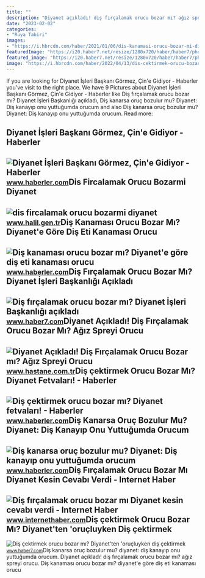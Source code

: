 ```yaml
---
title: ""
description: "Diyanet açıkladı! diş fırçalamak orucu bozar mı? ağız spreyi orucu"
date: "2023-02-02"
categories:
- "Ruya Tabiri"
images:
- "https://i.hbrcdn.com/haber/2021/01/06/dis-kanamasi-orucu-bozar-mi-diyanet-e-gore-dis-13849196_4591_amp.jpg"
featuredImage: "https://i20.haber7.net/resize/1280x720/haber/haber7/photos/2019/19/dis_fircalamak_orucu_bozar_mi_diyanet_acikladi_1557126334_8055.jpg"
featured_image: "https://i20.haber7.net/resize/1280x720/haber/haber7/photos/2019/19/dis_fircalamak_orucu_bozar_mi_diyanet_acikladi_1557126334_8055.jpg"
image: "https://i.hbrcdn.com/haber/2022/04/13/dis-cektirmek-orucu-bozar-mi-diyanet-fetvalari-14865332_9324_amp.jpg"
---
```


If you are looking for Diyanet İşleri Başkanı Görmez, Çin'e Gidiyor - Haberler you've visit to the right place. We have 9 Pictures about Diyanet İşleri Başkanı Görmez, Çin'e Gidiyor - Haberler like Diş fırçalamak orucu bozar mı? Diyanet İşleri Başkanlığı açıkladı, Diş kanarsa oruç bozulur mu? Diyanet: Diş kanayıp onu yuttuğumda orucum and also Diş kanarsa oruç bozulur mu? Diyanet: Diş kanayıp onu yuttuğumda orucum. Read more:

Diyanet İşleri Başkanı Görmez, Çin'e Gidiyor - Haberler
-------------------------------------------------------

 ![Diyanet İşleri Başkanı Görmez, Çin'e Gidiyor - Haberler](https://foto.haberler.com/haber/2013/09/09/diyanet-isleri-baskani-gormez-cin-e-gidiyor-5036197_6797_o.jpg) <small>www.haberler.com</small>Dis Fircalamak Orucu Bozarmi Diyanet
------------------------------------

 ![dis fircalamak orucu bozarmi diyanet](https://www.halil.gen.tr/wp-content/uploads/2023/03/dis-fircalamak-shu.jpeg) <small>www.halil.gen.tr</small>Diş Kanaması Orucu Bozar Mı? Diyanet'e Göre Diş Eti Kanaması Orucu
------------------------------------------------------------------

 ![Diş kanaması orucu bozar mı? Diyanet'e göre diş eti kanaması orucu](https://i.hbrcdn.com/haber/2021/01/06/dis-kanamasi-orucu-bozar-mi-diyanet-e-gore-dis-13849196_4591_amp.jpg) <small>www.haberler.com</small>Diş Fırçalamak Orucu Bozar Mı? Diyanet İşleri Başkanlığı Açıkladı
-----------------------------------------------------------------

 ![Diş fırçalamak orucu bozar mı? Diyanet İşleri Başkanlığı açıkladı](https://i20.haber7.net/resize/1280x720/haber/haber7/photos/2019/19/dis_fircalamak_orucu_bozar_mi_diyanet_acikladi_1557126334_8055.jpg) <small>www.haber7.com</small>Diyanet Açıkladı! Diş Fırçalamak Orucu Bozar Mı? Ağız Spreyi Orucu
------------------------------------------------------------------

 ![Diyanet Açıkladı! Diş Fırçalamak Orucu Bozar mı? Ağız Spreyi Orucu](https://www.hastane.com.tr/Images/Article/diyanet-acikladi-dis-fircalamak-orucu-bozar-mi_b.jpg) <small>www.hastane.com.tr</small>Diş çektirmek Orucu Bozar Mı? Diyanet Fetvaları! - Haberler
-----------------------------------------------------------

 ![Diş çektirmek orucu bozar mı? Diyanet fetvaları! - Haberler](https://i.hbrcdn.com/haber/2022/04/13/dis-cektirmek-orucu-bozar-mi-diyanet-fetvalari-14865332_9324_amp.jpg) <small>www.haberler.com</small>Diş Kanarsa Oruç Bozulur Mu? Diyanet: Diş Kanayıp Onu Yuttuğumda Orucum
-----------------------------------------------------------------------

 ![Diş kanarsa oruç bozulur mu? Diyanet: Diş kanayıp onu yuttuğumda orucum](https://i.hbrcdn.com/haber/2022/04/04/dis-kanarsa-oruc-bozulur-mu-diyanet-dis-kanayip-14842428_7346_amp.jpg) <small>www.haberler.com</small>Diş Fırçalamak Orucu Bozar Mı Diyanet Kesin Cevabı Verdi - Internet Haber
-------------------------------------------------------------------------

 ![Diş fırçalamak orucu bozar mı Diyanet kesin cevabı verdi - Internet Haber](https://img.internethaber.com/rcman/Cw1280h720q95gc/storage/files/images/2019/05/06/dis-fircalamak-TOez_cover.jpg) <small>www.internethaber.com</small>Diş çektirmek Orucu Bozar Mı? Diyanet'ten 'oruçluyken Diş çektirmek
-------------------------------------------------------------------

 ![Diş çektirmek orucu bozar mı? Diyanet'ten 'oruçluyken diş çektirmek](https://i20.haber7.net/resize/1280x720/haber/haber7/photos/2018/20/dis_cektirmek_orucu_bozar_mi_diyanetten_orucluyken_dis_cektirmek_aciklamasi_1526374041_4546.jpg) <small>www.haber7.com</small>Diş kanarsa oruç bozulur mu? diyanet: diş kanayıp onu yuttuğumda orucum. Diyanet açıkladı! diş fırçalamak orucu bozar mı? ağız spreyi orucu. Diş kanaması orucu bozar mı? diyanet'e göre diş eti kanaması orucu
